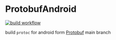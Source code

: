 # ProtobufAndroid

[![build workflow](https://github.com/MrIkso/ProtobufAndroid/actions/workflows/build.yml/badge.svg)](https://github.com/MrIkso/ProtobufAndroid/actions/workflows/build.yml)

build ```protoc``` for android form [Protobuf](https://github.com/protocolbuffers/protobuf) main branch

